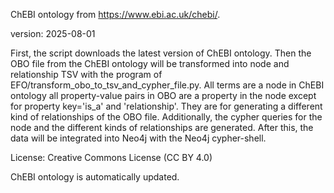 ChEBI ontology from https://www.ebi.ac.uk/chebi/.

version: 2025-08-01

First, the script downloads the latest version of ChEBI ontology.
Then the OBO file from the ChEBI ontology will be transformed into node and relationship TSV with the program of EFO/transform_obo_to_tsv_and_cypher_file.py.
All terms are a node in ChEBI ontology all property-value pairs in OBO are a property in the node except for property key='is_a' and 'relationship'. They are for generating a different kind of relationships of the OBO file.
Additionally, the cypher queries for the node and the different kinds of relationships are generated. After this, the data will be integrated into Neo4j with the Neo4j cypher-shell.

License: Creative Commons License (CC BY 4.0)

ChEBI ontology is automatically updated.
